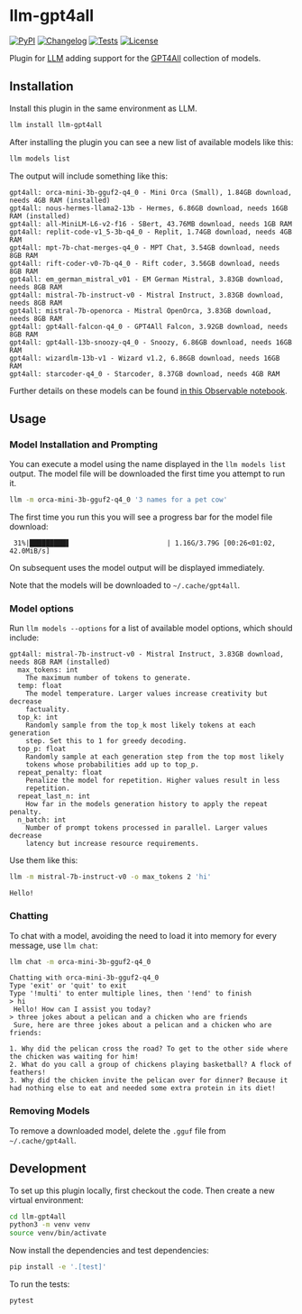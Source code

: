 # llm-gpt4all

[![PyPI](https://img.shields.io/pypi/v/llm-gpt4all.svg)](https://pypi.org/project/llm-gpt4all/)
[![Changelog](https://img.shields.io/github/v/release/simonw/llm-gpt4all?include_prereleases&label=changelog)](https://github.com/simonw/llm-gpt4all/releases)
[![Tests](https://github.com/simonw/llm-gpt4all/workflows/Test/badge.svg)](https://github.com/simonw/llm-gpt4all/actions?query=workflow%3ATest)
[![License](https://img.shields.io/badge/license-Apache%202.0-blue.svg)](https://github.com/simonw/llm-gpt4all/blob/main/LICENSE)

Plugin for [LLM](https://llm.datasette.io/) adding support for the [GPT4All](https://gpt4all.io/) collection of models.

## Installation

Install this plugin in the same environment as LLM.
```bash
llm install llm-gpt4all
```
After installing the plugin you can see a new list of available models like this:

```bash
llm models list
```
The output will include something like this:
```
gpt4all: orca-mini-3b-gguf2-q4_0 - Mini Orca (Small), 1.84GB download, needs 4GB RAM (installed)
gpt4all: nous-hermes-llama2-13b - Hermes, 6.86GB download, needs 16GB RAM (installed)
gpt4all: all-MiniLM-L6-v2-f16 - SBert, 43.76MB download, needs 1GB RAM
gpt4all: replit-code-v1_5-3b-q4_0 - Replit, 1.74GB download, needs 4GB RAM
gpt4all: mpt-7b-chat-merges-q4_0 - MPT Chat, 3.54GB download, needs 8GB RAM
gpt4all: rift-coder-v0-7b-q4_0 - Rift coder, 3.56GB download, needs 8GB RAM
gpt4all: em_german_mistral_v01 - EM German Mistral, 3.83GB download, needs 8GB RAM
gpt4all: mistral-7b-instruct-v0 - Mistral Instruct, 3.83GB download, needs 8GB RAM
gpt4all: mistral-7b-openorca - Mistral OpenOrca, 3.83GB download, needs 8GB RAM
gpt4all: gpt4all-falcon-q4_0 - GPT4All Falcon, 3.92GB download, needs 8GB RAM
gpt4all: gpt4all-13b-snoozy-q4_0 - Snoozy, 6.86GB download, needs 16GB RAM
gpt4all: wizardlm-13b-v1 - Wizard v1.2, 6.86GB download, needs 16GB RAM
gpt4all: starcoder-q4_0 - Starcoder, 8.37GB download, needs 4GB RAM
```
Further details on these models can be found [in this Observable notebook](https://observablehq.com/@simonw/gpt4all-models).

## Usage

### Model Installation and Prompting

You can execute a model using the name displayed in the `llm models list` output. The model file will be downloaded the first time you attempt to run it.

```bash
llm -m orca-mini-3b-gguf2-q4_0 '3 names for a pet cow'
```
The first time you run this you will see a progress bar for the model file download:
```
 31%|█████████▋                        | 1.16G/3.79G [00:26<01:02, 42.0MiB/s]
```
On subsequent uses the model output will be displayed immediately.

Note that the models will be downloaded to `~/.cache/gpt4all`.

### Model options

Run `llm models --options` for a list of available model options, which should include:

```
gpt4all: mistral-7b-instruct-v0 - Mistral Instruct, 3.83GB download, needs 8GB RAM (installed)
  max_tokens: int
    The maximum number of tokens to generate.
  temp: float
    The model temperature. Larger values increase creativity but decrease
    factuality.
  top_k: int
    Randomly sample from the top_k most likely tokens at each generation
    step. Set this to 1 for greedy decoding.
  top_p: float
    Randomly sample at each generation step from the top most likely
    tokens whose probabilities add up to top_p.
  repeat_penalty: float
    Penalize the model for repetition. Higher values result in less
    repetition.
  repeat_last_n: int
    How far in the models generation history to apply the repeat penalty.
  n_batch: int
    Number of prompt tokens processed in parallel. Larger values decrease
    latency but increase resource requirements.
```
Use them like this:

```bash
llm -m mistral-7b-instruct-v0 -o max_tokens 2 'hi'
```
```
Hello!
```

### Chatting

To chat with a model, avoiding the need to load it into memory for every message, use `llm chat`:

```bash
llm chat -m orca-mini-3b-gguf2-q4_0
```
```
Chatting with orca-mini-3b-gguf2-q4_0
Type 'exit' or 'quit' to exit
Type '!multi' to enter multiple lines, then '!end' to finish
> hi
 Hello! How can I assist you today?
> three jokes about a pelican and a chicken who are friends
 Sure, here are three jokes about a pelican and a chicken who are friends:

1. Why did the pelican cross the road? To get to the other side where the chicken was waiting for him!
2. What do you call a group of chickens playing basketball? A flock of feathers!
3. Why did the chicken invite the pelican over for dinner? Because it had nothing else to eat and needed some extra protein in its diet!
```

### Removing Models

To remove a downloaded model, delete the `.gguf` file from `~/.cache/gpt4all`.

## Development

To set up this plugin locally, first checkout the code. Then create a new virtual environment:
```bash
cd llm-gpt4all
python3 -m venv venv
source venv/bin/activate
```
Now install the dependencies and test dependencies:
```bash
pip install -e '.[test]'
```
To run the tests:
```bash
pytest
```
